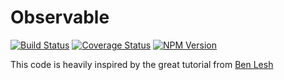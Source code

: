 # Observable

[![Build Status](https://travis-ci.org/joppe/observable.svg?branch=master)](https://travis-ci.org/joppe/observable) [![Coverage Status](https://coveralls.io/repos/github/joppe/observable/badge.svg?branch=master)](https://coveralls.io/github/joppe/observable?branch=master) [![NPM Version](https://img.shields.io/npm/v/@apestaartje/observable.svg?style=flat-square)](https://www.npmjs.com/package/@apestaartje/observable)

This code is heavily inspired by the great tutorial from [Ben Lesh](https://medium.com/@benlesh/learning-observable-by-building-observable-d5da57405d87)
